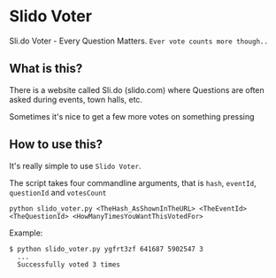 # Slido Voter
Sli.do Voter - Every Question Matters. `Ever vote counts more though..`

## What is this?
There is a website called Sli.do (slido.com) where Questions are often asked during events, town halls, etc.

Sometimes it's nice to get a few more votes on something pressing

## How to use this?
It's really simple to use `Slido Voter`.

The script takes four commandline arguments, that is `hash`, `eventId`, `questionId` and `votesCount`

```
python slido_voter.py <TheHash_AsShownInTheURL> <TheEventId> <TheQuestionId> <HowManyTimesYouWantThisVotedFor>
```

Example:
```
$ python slido_voter.py ygfrt3zf 641687 5902547 3
  ...
  Successfully voted 3 times
```

